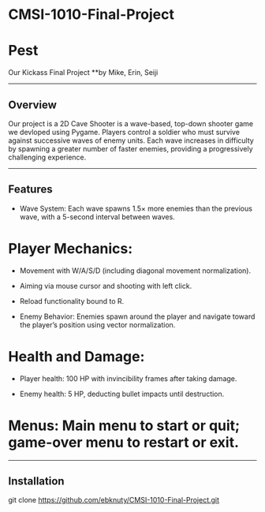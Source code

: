 # CMSI-1010-Final-Project
# Pest
Our Kickass Final Project 
**by Mike, Erin, Seiji

---

## Overview  

Our project is a 2D Cave Shooter is a wave-based, top-down shooter game we devloped using Pygame. Players control a soldier who must survive against successive waves of enemy units. Each wave increases in difficulty by spawning a greater number of faster enemies, providing a progressively challenging experience.

---  


## Features

- Wave System: Each wave spawns 1.5× more enemies than the previous wave, with a 5-second interval between waves.

# Player Mechanics:

- Movement with W/A/S/D (including diagonal movement normalization).

- Aiming via mouse cursor and shooting with left click.

- Reload functionality bound to R.

- Enemy Behavior: Enemies spawn around the player and navigate toward the player’s position using vector normalization.

# Health and Damage:

- Player health: 100 HP with invincibility frames after taking damage.

- Enemy health: 5 HP, deducting bullet impacts until destruction.

# Menus: Main menu to start or quit; game-over menu to restart or exit.

---

## Installation

git clone https://github.com/ebknuty/CMSI-1010-Final-Project.git

